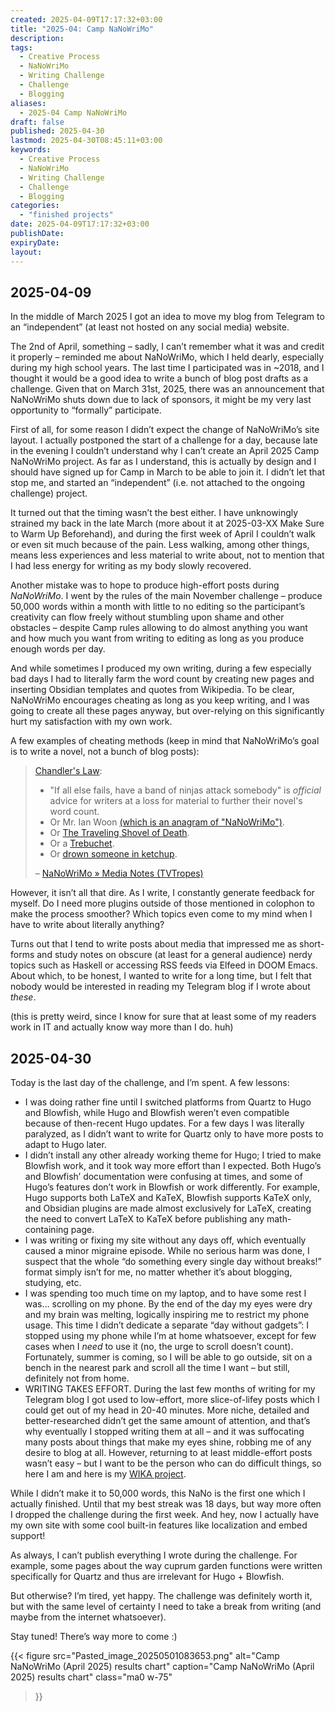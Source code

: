 ```yaml
---
created: 2025-04-09T17:17:32+03:00
title: "2025-04: Camp NaNoWriMo"
description: 
tags: 
  - Creative Process
  - NaNoWriMo
  - Writing Challenge
  - Challenge
  - Blogging
aliases:
  - 2025-04 Camp NaNoWriMo
draft: false
published: 2025-04-30
lastmod: 2025-04-30T08:45:11+03:00
keywords:
  - Creative Process
  - NaNoWriMo
  - Writing Challenge
  - Challenge
  - Blogging
categories:
  - "finished projects"
date: 2025-04-09T17:17:32+03:00
publishDate: 
expiryDate: 
layout:
---
```

## 2025-04-09
In the middle of March 2025 I got an idea to move my blog from Telegram to an “independent” (at least not hosted on any social media) website.

The 2nd of April, something – sadly, I can’t remember what it was and credit it properly – reminded me about NaNoWriMo, which I held dearly, especially during my high school years. The last time I participated was in ~2018, and I thought it would be a good idea to write a bunch of blog post drafts as a challenge. Given that on March 31st, 2025, there was an announcement that NaNoWriMo shuts down due to lack of sponsors, it might be my very last opportunity to “formally” participate.

First of all, for some reason I didn’t expect the change of NaNoWriMo’s site layout. I actually postponed the start of a challenge for a day, because late in the evening I couldn’t understand why I can’t create an April 2025 Camp NaNoWriMo project. As far as I understand, this is actually by design and I should have signed up for Camp in March to be able to join it. I didn’t let that stop me, and started an “independent” (i.e. not attached to the ongoing challenge) project.

It turned out that the timing wasn’t the best either. I have unknowingly strained my back in the late March (more about it at 2025-03-XX Make Sure to Warm Up Beforehand), and during the first week of April I couldn’t walk or even sit much because of the pain. Less walking, among other things, means less experiences and less material to write about, not to mention that I had less energy for writing as my body slowly recovered.

Another mistake was to hope to produce high-effort posts during *NaNoWriMo*. I went by the rules of the main November challenge – produce 50,000 words within a month with little to no editing so the participant’s creativity can flow freely without stumbling upon shame and other obstacles – despite Camp rules allowing to do almost anything you want and how much you want from writing to editing as long as you produce enough words per day.

And while sometimes I produced my own writing, during a few especially bad days I had to literally farm the word count by creating new pages and inserting Obsidian templates and quotes from Wikipedia. To be clear, NaNoWriMo encourages cheating as long as you keep writing, and I was going to create all these pages anyway, but over-relying on this significantly hurt my satisfaction with my own work.

A few examples of cheating methods (keep in mind that NaNoWriMo’s goal is to write a novel, not a bunch of blog posts):

> [Chandler's Law](https://tvtropes.org/pmwiki/pmwiki.php/Main/ChandlersLaw "/pmwiki/pmwiki.php/Main/ChandlersLaw"):
>    - "If all else fails, have a band of ninjas attack somebody" is _official_ advice for writers at a loss for material to further their novel's word count.
>    - Or Mr. Ian Woon [(which is an anagram of "NaNoWriMo")](https://tvtropes.org/pmwiki/pmwiki.php/Main/SignificantAnagram "/pmwiki/pmwiki.php/Main/SignificantAnagram").
>    - Or [The Traveling Shovel of Death](https://tvtropes.org/pmwiki/pmwiki.php/Main/ShovelStrike "/pmwiki/pmwiki.php/Main/ShovelStrike").
>    - Or a [Trebuchet](https://tvtropes.org/pmwiki/pmwiki.php/Main/SiegeEngines "/pmwiki/pmwiki.php/Main/SiegeEngines").
>    - Or [drown someone in ketchup](https://tvtropes.org/pmwiki/pmwiki.php/Main/DeathTrap "/pmwiki/pmwiki.php/Main/DeathTrap").
>
> – [NaNoWriMo » Media Notes (TVTropes)](https://tvtropes.org/pmwiki/pmwiki.php/MediaNotes/NaNoWriMo)

However, it isn’t all that dire. As I write, I constantly generate feedback for myself. Do I need more plugins outside of those mentioned in colophon to make the process smoother? Which topics even come to my mind when I have to write about literally anything?

Turns out that I tend to write posts about media that impressed me as short-forms and study notes on obscure (at least for a general audience) nerdy topics such as Haskell or accessing RSS feeds via Elfeed in DOOM Emacs. About which, to be honest, I wanted to write for a long time, but I felt that nobody would be interested in reading my Telegram blog if I wrote about *these*.

(this is pretty weird, since I know for sure that at least some of my readers work in IT and actually know way more than I do. huh)

## 2025-04-30

Today is the last day of the challenge, and I’m spent. A few lessons:
- I was doing rather fine until I switched platforms from Quartz to Hugo and Blowfish, while Hugo and Blowfish weren’t even compatible because of then-recent Hugo updates. For a few days I was literally paralyzed, as I didn’t want to write for Quartz only to have more posts to adapt to Hugo later.
- I didn’t install any other already working theme for Hugo; I tried to make Blowfish work, and it took way more effort than I expected. Both Hugo’s and Blowfish’ documentation were confusing at times, and some of Hugo’s features don’t work in Blowfish or work differently. For example, Hugo supports both LaTeX and KaTeX, Blowfish supports KaTeX only, and Obsidian plugins are made almost exclusively for LaTeX, creating the need to convert LaTeX to KaTeX before publishing any math-containing page.
- I was writing or fixing my site without any days off, which eventually caused a minor migraine episode. While no serious harm was done, I suspect that the whole “do something every single day without breaks!” format simply isn’t for me, no matter whether it’s about blogging, studying, etc.
- I was spending too much time on my laptop, and to have some rest I was… scrolling on my phone. By the end of the day my eyes were dry and my brain was melting, logically inspiring me to restrict my phone usage. This time I didn’t dedicate a separate “day without gadgets”: I stopped using my phone while I’m at home whatsoever, except for few cases when I *need* to use it (no, the urge to scroll doesn’t count). Fortunately, summer is coming, so I will be able to go outside, sit on a bench in the nearest park and scroll all the time I want – but still, definitely not from home.
- WRITING TAKES EFFORT. During the last few months of writing for my Telegram blog I got used to low-effort, more slice-of-lifey posts which I could get out of my head in 20-40 minutes. More niche, detailed and better-researched didn’t get the same amount of attention, and that’s why eventually I stopped writing them at all – and it was suffocating many posts about things that make my eyes shine, robbing me of any desire to blog at all. However, returning to at least middle-effort posts wasn’t easy – but I want to be the person who can do difficult things, so here I am and here is my [WIKA project](https://cuprumbuddy.github.io/cuprum-garden/projects/what-i-know-about-the-series/).

While I didn’t make it to 50,000 words, this NaNo is the first one which I actually finished. Until that my best streak was 18 days, but way more often I dropped the challenge during the first week. And hey, now I actually have my own site with some cool built-in features like localization and embed support!

As always, I can’t publish everything I wrote during the challenge. For example, some pages about the way cuprum garden functions were written specifically for Quartz and thus are irrelevant for Hugo + Blowfish.

But otherwise? I’m tired, yet happy. The challenge was definitely worth it, but with the same level of certainty I need to take a break from writing (and maybe from the internet whatsoever).

Stay tuned! There’s way more to come :)

{{< figure
  src="Pasted_image_20250501083653.png"
  alt="Camp NaNoWriMo (April 2025) results chart"
  caption="Camp NaNoWriMo (April 2025) results chart"
  class="ma0 w-75"
>}}
